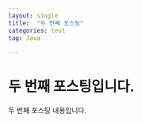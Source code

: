 ```yaml
---
layout: single
title:  "두 번째 포스팅"
categories: test
tag: Java 

---
```


# 두 번째 포스팅입니다.
두 번째 포스팅 내용입니다.
